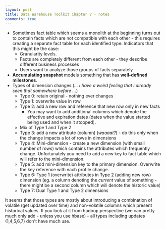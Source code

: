 ```yaml
---
layout: post
title: Data Warehouse Toolkit Chapter V - notes
comments: true
---
```


* Sometimes fact table which seems a monolith at the beginning turns out to contain facts which are not compatible with each other - this requires creating a separate fact table for each identified type. Indicators that this might be the case:
  * Granularity levels.
  * Facts are completely different from each other - they describe different business processes
  * Users want to analyze those groups of facts separately
* **Accumulating snapshot** models something that has **well-defined milestones**.
* Types of dimension changes (_... i have a weird feeling that i already seen that somewhere before ..._)
  * Type 0: retain original - nothing ever changes
  * Type 1: overwrite value in row
  * Type 2: add a new row and reference that new row only in new facts
    * You may want to add additional columns which denote the effective and expiration dates (dates when the value started being used and when it stopped). 
  * Mix of Type 1 and Type 2
  * Type 3: add a new attribute (column) (_waaaat?_) - do this only when the change impacts a lot of rows in dimensions
  * Type 4: Mini-dimension - create a new dimension (with small number of rows) which contains the attributes which frequently change. Unfortunately you need to add a new key to fact table which will refer to the mini-dimension.
  * Type 5: add mini-dimension key to the primary dimension. Overwrite the key reference with each profile change.
  * Type 6: Type 1 (overwrite) attributes in Type 2 (adding new row) dimension (eg. a column denoting the _current_ value of something - there might be a second column which will denote the historic value)
  * Type 7: Dual Type 1 and Type 2 dimensions

It seems that those types are mostly about introducing a combination of volatile (get updated over time) and non-volatile columns which present historical values. If you look at it from hadoop perspective (we can pretty much only add - unless you use hbase) - all types including updates (1,4,5,6,7) don't have much use. 
